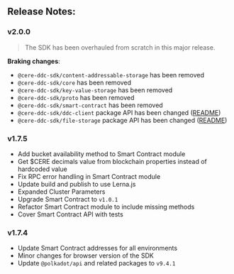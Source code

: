 ## Release Notes:

### v2.0.0

> The SDK has been overhauled from scratch in this major release.

**Braking changes**:

- `@cere-ddc-sdk/content-addressable-storage` has been removed
- `@cere-ddc-sdk/core` has been removed
- `@cere-ddc-sdk/key-value-storage` has been removed
- `@cere-ddc-sdk/proto` has been removed
- `@cere-ddc-sdk/smart-contract` has been removed
- `@cere-ddc-sdk/ddc-client` package API has been changed ([README](packages/ddc-client/README.md))
- `@cere-ddc-sdk/file-storage` package API has been changed ([README](packages/file-storage/README.md))

### v1.7.5

- Add bucket availability method to Smart Contract module
- Get $CERE decimals value from blockchain properties instead of hardcoded value
- Fix RPC error handling in Smart Contract module
- Update build and publish to use Lerna.js
- Expanded Cluster Parameters
- Upgrade Smart Contract to `v1.0.1`
- Refactor Smart Contract module to include missing methods
- Cover Smart Contract API with tests

### v1.7.4

- Update Smart Contract addresses for all environments
- Minor changes for browser version of the SDK
- Update `@polkadot/api` and related packages to `v9.4.1`
